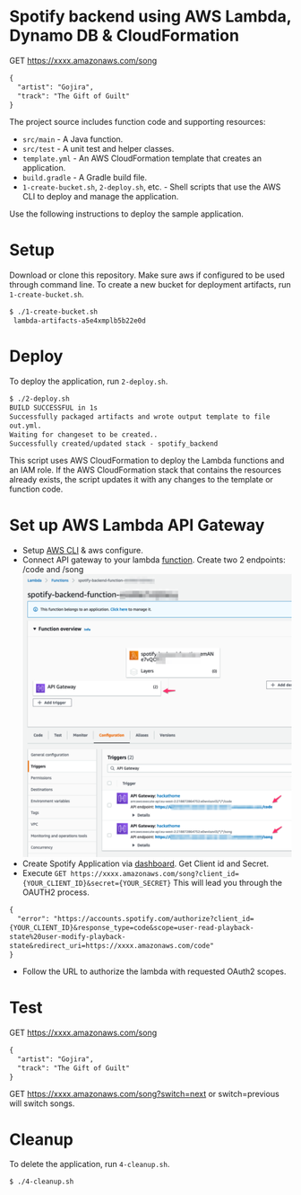 # Spotify backend using AWS Lambda, Dynamo DB & CloudFormation

GET https://xxxx.amazonaws.com/song

```
{
  "artist": "Gojira",
  "track": "The Gift of Guilt"
}
```

The project source includes function code and supporting resources:
- `src/main` - A Java function.
- `src/test` - A unit test and helper classes.
- `template.yml` - An AWS CloudFormation template that creates an application.
- `build.gradle` - A Gradle build file.
- `1-create-bucket.sh`, `2-deploy.sh`, etc. - Shell scripts that use the AWS CLI to deploy and manage the application.

Use the following instructions to deploy the sample application.

# Setup
Download or clone this repository.
Make sure aws if configured to be used through command line.
To create a new bucket for deployment artifacts, run `1-create-bucket.sh`.

    $ ./1-create-bucket.sh
     lambda-artifacts-a5e4xmplb5b22e0d

# Deploy
To deploy the application, run `2-deploy.sh`.

    $ ./2-deploy.sh
    BUILD SUCCESSFUL in 1s
    Successfully packaged artifacts and wrote output template to file out.yml.
    Waiting for changeset to be created..
    Successfully created/updated stack - spotify_backend

This script uses AWS CloudFormation to deploy the Lambda functions and an IAM role. If the AWS CloudFormation stack that contains the resources already exists, the script updates it with any changes to the template or function code.

# Set up AWS Lambda API Gateway
- Setup [AWS CLI](https://docs.aws.amazon.com/cli/latest/userguide/getting-started-install.html) & aws configure.
- Connect API gateway to your lambda [function](https://docs.aws.amazon.com/apigateway/latest/developerguide/getting-started.html).
Create two 2 endpoints: /code and /song
![API-Connection](images/spotify-backend.png)
- Create Spotify Application via [dashboard](https://developer.spotify.com/dashboard/applications). Get Client id and Secret.
- Execute 
```GET https://xxxx.amazonaws.com/song?client_id={YOUR_CLIENT_ID}&secret={YOUR_SECRET}```
This will lead you through the OAUTH2 process.
```
{
  "error": "https://accounts.spotify.com/authorize?client_id={YOUR_CLIENT_ID}&response_type=code&scope=user-read-playback-state%20user-modify-playback-state&redirect_uri=https://xxxx.amazonaws.com/code"
}
```
- Follow the URL to authorize the lambda with requested OAuth2 scopes.

# Test
GET https://xxxx.amazonaws.com/song

```
{
  "artist": "Gojira",
  "track": "The Gift of Guilt"
}
```

GET https://xxxx.amazonaws.com/song?switch=next or switch=previous will switch songs.

# Cleanup
To delete the application, run `4-cleanup.sh`.

    $ ./4-cleanup.sh
